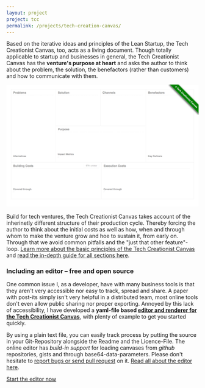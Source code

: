 ```yaml
---
layout: project
project: tcc
permalink: /projects/tech-creation-canvas/
---
```




Based on the iterative ideas and principles of the Lean Startup, the Tech Creationist Canvas, too, acts as a living document. Though totally applicable to startup and businesses in general, the Tech Creationist Canvas has the **venture's purpose at heart** and asks the author to think about the problem, the solution, the benefactors (rather than customers) and how to communicate with them.

[<img src='/assets/posts/introducing-the-tech-creationist-canvas-16fd32cfefd48d139280a2294735bb6f95d8db3092.png' alt='The Tech Creationist Canvas'>](//create-build-execute.s3.amazonaws.com/16fd32cfefd48d139280a2294735bb6f95d8db3092.png)

Build for tech ventures, the Tech Creationist Canvas takes account of the inherinetly different structure of their production cycle. Thereby forcing the author to think about the initial costs as well as how, when and through whom to make the venture grow and hoe to sustain it, from early on. Through that we avoid common pitfalls and the "just that other feature"-loop. [Learn more about the basic principles of the Tech Creationist Canvas](http://www.create-build-execute.com/2014/08/19/tech-creationist-canvas-the-principles/) and [read the in-depth guide for all sections here](http://www.create-build-execute.com/2014/08/19/tech-creationist-canvas-explained/).

### Including an editor – free and open source

One common issue I, as a developer, have with many business tools is that they aren't very accessible nor easy to track, spread and share. A paper with post-its simply isn't very helpful in a distributed team, most online tools don't even allow public sharing nor proper exporting. Annoyed by this lack of accessibility, I have developed a **yaml-file based [editor and renderer for the Tech Creationist Canvas](http://cavans.create-build-execute.com/)**, with plenty of example to get you started quickly.

By using a plain text file, you can easily track process by putting the source in your Git-Repository alongside the Readme and the Licence-File. The online editor has _build-in support_ for loading canvases from _github_ repositories, gists and through base64-data-parameters. Please don't hesitate to [report bugs or send pull request](https://github.com/ligthyear/tech-creationist-canvas) on it. [Read all about the editor here](http://www.create-build-execute.com/2014/08/19/the-tech-creationist-canvas-editor/).

<p class="centered">
    <a href='http://canvas.create-build-execute.com' taget="_blank" class="cta-button"> Start the editor now</a>
</p>
